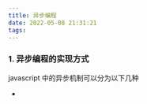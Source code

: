 ```yaml
---
title: 异步编程
date: 2022-05-08 21:31:21
tags:
---
```



### 1. 异步编程的实现方式

javascript 中的异步机制可以分为以下几种

* 